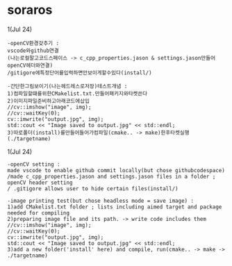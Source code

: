 # soraros
1(Jul 24)

    -openCV환경갖추기 : 
    vscode와github연결
    (나는로컬말고코드스페이스 -> c_cpp_properties.jason & settings.jason만들어openCV헤더와연결) 
    /gitigore에특정단어를입력하면안보이게할수있다(install/)  
    
    -간단한그림보이기(나는헤드레스로저장)테스트개념 :
    1)컴파일할떄를위한CMakelist.txt.만들어패키지와타켓쓴다
    2)이미지파일준비하고아래코드에삽입
    //cv::imshow("image", img); 
    //cv::waitKey(0); 
    cv::imwrite("output.jpg", img); 
    std::cout << "Image saved to output.jpg" << std::endl;
    3)따로폴더(install)를만들어들어가컴파일(cmake.. -> make)한후타켓실행(./targetname)

1(Jul 24)

    -openCV setting :
    made vscode to enable github commit locally(but chose githubcodespace) 
    /made c_cpp_properties.jason and settings.jason files in a folder ; openCV header setting 
    / .gitigore allows user to hide certain files(install/)

    -image printing test(but chose headless mode = save image) :
    1)add CMakelist.txt folder ; lists including aimed target and package needed for compiling 
    2)preparing image file and its path. -> write code includes them
    //cv::imshow("image", img); 
    //cv::waitKey(0); 
    cv::imwrite("output.jpg", img); 
    std::cout << "Image saved to output.jpg" << std::endl;
    3)add a new folder('install' here) and compile, run(cmake.. -> make -> ./targetname)




